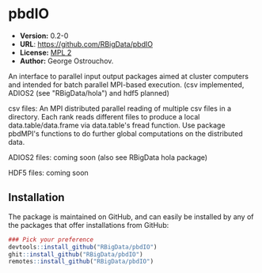 # pbdIO

* **Version:** 0.2-0
* **URL**: https://github.com/RBigData/pbdIO
* **License:** [MPL 2](https://www.mozilla.org/MPL/2.0/)
* **Author:** George Ostrouchov.

An interface to parallel input output packages aimed at cluster computers and intended for batch parallel MPI-based execution. (csv implemented, ADIOS2 (see "RBigData/hola") and hdf5 planned)

csv files: An MPI distributed parallel reading of multiple csv files in a directory. Each rank reads different files to produce a local data.table/data.frame via data.table's fread function. Use package pbdMPI's functions to do further global computations on the distributed data.

ADIOS2 files: coming soon (also see RBigData hola package)

HDF5 files: coming soon

## Installation

The package is maintained on GitHub, and can easily be installed by any of the packages that offer installations from GitHub:

```r
### Pick your preference
devtools::install_github("RBigData/pbdIO")
ghit::install_github("RBigData/pbdIO")
remotes::install_github("RBigData/pbdIO")
```

